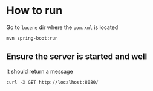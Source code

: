 # How to run 

Go to `lucene` dir where the `pom.xml` is located

```
mvn spring-boot:run
```

## Ensure the server is started and well 

It should return a message

```
curl -X GET http://localhost:8080/
```
